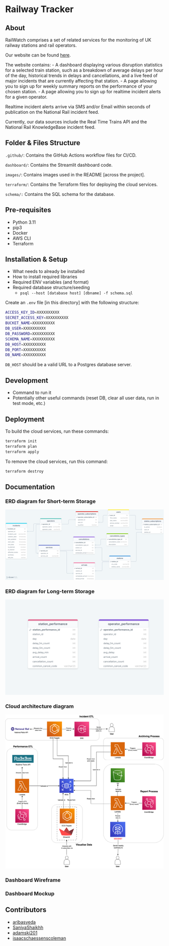 # Railway Tracker

## About

RailWatch comprises a set of related services for the monitoring of UK railway stations and rail operators.

Our website can be found [here](http://18.133.189.84:8501/).

The website contains: 
    - A dashboard displaying various disruption statistics for a selected train station, such as a breakdown of average delays per hour of the day, historical trends in delays and cancellations, and a live feed of major incidents that are currently affecting that station.
    - A page allowing you to sign up for weekly summary reports on the performance of your chosen station.
    - A page allowing you to sign up for realtime incident alerts for a given operator.

Realtime incident alerts arrive via SMS and/or Email within seconds of publication on the National Rail incident feed.

Currently, our data sources include the Real Time Trains API and the National Rail KnowledgeBase incident feed.

## Folder & Files Structure

`.github/`: Contains the GitHub Actions workflow files for CI/CD.

`dashboard/`: Contains the Streamlit dashboard code.

`images/`: Contains images used in the README [across the project].

`terraform/`: Contains the Terraform files for deploying the cloud services.

`schema/:` Contains the SQL schema for the database.

## Pre-requisites

- Python 3.11
- pip3
- Docker
- AWS CLI
- Terraform

## Installation & Setup

- What needs to already be installed
- How to install required libraries
- Required ENV variables (and format)
- Required database structure/seeding
    - `psql --host [database host] [dbname] -f schema.sql`

Create an `.env` file [in this directory] with the following structure:

```sh
ACCESS_KEY_ID=XXXXXXXXXX
SECRET_ACCESS_KEY=XXXXXXXXXX
BUCKET_NAME=XXXXXXXXXX
DB_USER=XXXXXXXXXX
DB_PASSWORD=XXXXXXXXXX
SCHEMA_NAME=XXXXXXXXXX
DB_HOST=XXXXXXXXXX
DB_PORT=XXXXXXXXXX
DB_NAME=XXXXXXXXXX
```

`DB_HOST` should be a valid URL to a Postgres database server.

## Development

- Command to run it
- Potentially other useful commands (reset DB, clear all user data, run in test mode, etc.)

## Deployment

To build the cloud services, run these commands:

```sh
terraform init
terraform plan
terraform apply
```

To remove the cloud services, run this command:

```sh
terraform destroy
```

## Documentation

### ERD diagram for Short-term Storage

![ERD diagram 1](https://github.com/adamski201/Railway-Tracker/blob/main/images/erd_short.png)

### ERD diagram for Long-term Storage

![ERD diagram 2](https://github.com/adamski201/Railway-Tracker/blob/main/images/erd_long.png)

### Cloud architecture diagram

![Cloud architecture diagram](https://github.com/adamski201/Railway-Tracker/blob/main/images/architecture_diagram.png)

### Dashboard Wireframe

### Dashboard Mockup

## Contributors

* [aribasyeda](https://github.com/aribasyeda)
* [SaniyaShaikhh](https://github.com/SaniyaShaikhh)
* [adamski201](https://github.com/adamski201)
* [isaacschaessenscoleman](https://github.com/isaacschaessenscoleman)
